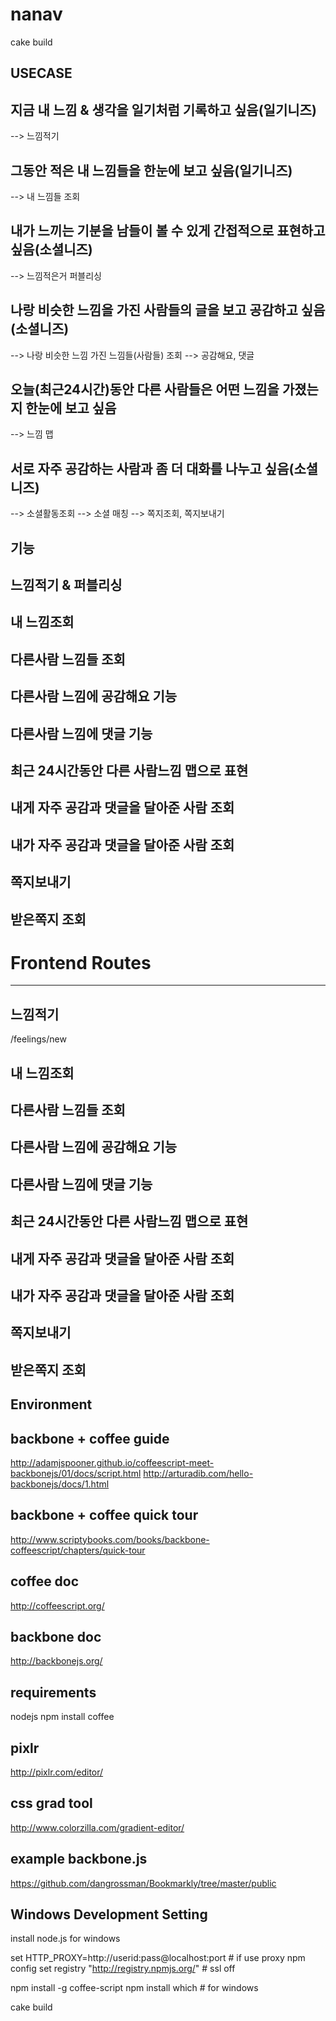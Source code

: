 nanav
=====

  cake build

USECASE
-------

## 지금 내 느낌 & 생각을 일기처럼 기록하고 싶음(일기니즈)
--> 느낌적기

## 그동안 적은 내 느낌들을 한눈에 보고 싶음(일기니즈)
--> 내 느낌들 조회

## 내가 느끼는 기분을 남들이 볼 수 있게 간접적으로 표현하고 싶음(소셜니즈)
--> 느낌적은거 퍼블리싱

## 나랑 비슷한 느낌을 가진 사람들의 글을 보고 공감하고 싶음(소셜니즈)
--> 나랑 비슷한 느낌 가진 느낌들(사람들) 조회
--> 공감해요, 댓글

## 오늘(최근24시간)동안 다른 사람들은 어떤 느낌을 가졌는지 한눈에 보고 싶음
--> 느낌 맵

## 서로 자주 공감하는 사람과 좀 더 대화를 나누고 싶음(소셜니즈)
--> 소셜활동조회 --> 소셜 매칭
--> 쪽지조회, 쪽지보내기


기능
-----

## 느낌적기 & 퍼블리싱
## 내 느낌조회
## 다른사람 느낌들 조회
## 다른사람 느낌에 공감해요 기능
## 다른사람 느낌에 댓글 기능
## 최근 24시간동안 다른 사람느낌 맵으로 표현
## 내게 자주 공감과 댓글을 달아준 사람 조회
## 내가 자주 공감과 댓글을 달아준 사람 조회
## 쪽지보내기
## 받은쪽지 조회


# Frontend Routes
-----------------

## 느낌적기
  /feelings/new
## 내 느낌조회
## 다른사람 느낌들 조회
## 다른사람 느낌에 공감해요 기능
## 다른사람 느낌에 댓글 기능
## 최근 24시간동안 다른 사람느낌 맵으로 표현
## 내게 자주 공감과 댓글을 달아준 사람 조회
## 내가 자주 공감과 댓글을 달아준 사람 조회
## 쪽지보내기
## 받은쪽지 조회



Environment
-----------

## backbone + coffee guide
http://adamjspooner.github.io/coffeescript-meet-backbonejs/01/docs/script.html
http://arturadib.com/hello-backbonejs/docs/1.html

## backbone + coffee quick tour
http://www.scriptybooks.com/books/backbone-coffeescript/chapters/quick-tour

## coffee doc
http://coffeescript.org/

## backbone doc
http://backbonejs.org/

## requirements
nodejs
npm install coffee

## pixlr
http://pixlr.com/editor/

## css grad tool
http://www.colorzilla.com/gradient-editor/

## example backbone.js
https://github.com/dangrossman/Bookmarkly/tree/master/public

Windows Development Setting
---------------------------

  install node.js for windows
  
  set HTTP_PROXY=http://userid:pass@localhost:port  # if use proxy
  npm config set registry "http://registry.npmjs.org/"  # ssl off

  npm install -g coffee-script
  npm install which  # for windows

  cake build

